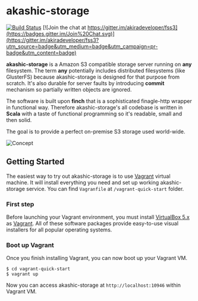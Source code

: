 # akashic-storage

[![Build Status](https://travis-ci.org/akiradeveloper/akashic-storage.svg)](https://travis-ci.org/akiradeveloper/akashic-storage)
[![Join the chat at https://gitter.im/akiradeveloper/fss3](https://badges.gitter.im/Join%20Chat.svg)](https://gitter.im/akiradeveloper/fss3?utm_source=badge&utm_medium=badge&utm_campaign=pr-badge&utm_content=badge)

**akashic-storage** is a Amazon S3 compatible storage server running on **any** filesystem. The term **any** potentially includes distributed filesystems (like GlusterFS) because akashic-storage is designed for that purpose from scratch. It's also durable for server faults by introducing **commit** mechanism so partially written objects are ignored.

The software is built upon **finch** that is a sophisticated finagle-http wrapper in functional way. Therefore akashic-storage's all codebase is written in **Scala** with a taste of functional programming so it's readable, small and then solid.

The goal is to provide a perfect on-premise S3 storage used world-wide.

![Concept](https://rawgit.com/akiradeveloper/akashic-storage/develop/concept.svg)

## Getting Started

The easiest way to try out akashic-storage is to use [Vagrant](https://www.vagrantup.com) virtual machine. It will install everything you need and set up working akashic-storage service. You can find `Vagranfile` at `/vagrant-quick-start` folder.

### First step

Before launching your Vagrant environment, you must install [VirtualBox 5.x](https://www.virtualbox.org/wiki/Downloads) as [Vagrant](https://www.vagrantup.com/downloads.html). All of these software packages provide easy-to-use visual installers for all popular operating systems.

### Boot up Vagrant

Once you finish installing Vagrant, you can now boot up your Vagrant VM.

```
$ cd vagrant-quick-start
$ vagrant up
```

Now you can access akashic-storage at `http://localhost:10946` within Vagrant VM.
